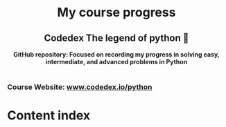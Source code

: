 <div align="center">
  <br>
  <h1>My course progress</h1>
  <h2>Codedex The legend of python 🐍</h2>
  <strong>GitHub repository: Focused on recording my progress in solving easy, intermediate, and advanced problems in Python</strong>
</div>
<br>

### Course Website: www.codedex.io/python

<h1>Content index</h1>
